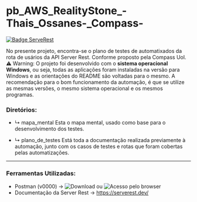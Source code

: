# pb_AWS_RealityStone_-Thais_Ossanes-_Compass-

[![Badge ServeRest](https://img.shields.io/badge/API-ServeRest-green)](https://github.com/ServeRest/ServeRest/)

No presente projeto, encontra-se o plano de testes de automatixados da rota de usários da API Server Rest. Conforme proposto pela Compass Uol.
⚠️ Warning: O projeto foi desenvolvido com o **sistema operacional Windows**, ou seja, todas as aplicações foram instaladas na versão para Windows e as orientações do README são voltadas para o mesmo. A recomendação para o bom funcionamento da automação, é que se utilize as mesmas versões, o mesmo sistema operacional e os mesmos programas.

### Diretórios: 
* ↳ mapa_mental 
Esta o mapa mental, usado como base para o desenvolvimento dos testes.

* ↳ plano_de_testes
Está toda a documentação realizada previamente à automação, junto com os casos de testes e rotas que foram cobertas pelas automatizações.
---

### Ferramentas Utilizadas:
* Postman (v0000) -> ![Download](https://web.postman.co/workspace/My-Workspace~0295b87e-ee65-4b01-8765-467b77e76613/overview) ou ![Acesso pelo browser](https://web.postman.co/workspace/My-Workspace~0295b87e-ee65-4b01-8765-467b77e76613/overview)
* Documentação da Server Rest -> https://serverest.dev/ 
